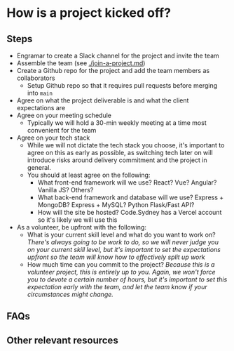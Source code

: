 # How is a project kicked off?

## Steps
- Engramar to create a Slack channel for the project and invite the team
- Assemble the team (see [./join-a-project.md](./join-a-project.md))
- Create a Github repo for the project and add the team members as collaborators
  - Setup Github repo so that it requires pull requests before merging into `main`
- Agree on what the project deliverable is and what the client expectations are
- Agree on your meeting schedule
  - Typically we will hold a 30-min weekly meeting at a time most convenient for the team
- Agree on your tech stack
  - While we will not dictate the tech stack you choose, it's important to agree on this as early as possible, as switching tech later on will introduce risks around delivery commitment and the project in general.
  - You should at least agree on the following: 
    - What front-end framework will we use? React? Vue? Angular? Vanilla JS? Others?
    - What back-end framework and database will we use? Express + MongoDB? Express + MySQL? Python Flask/Fast API?
    - How will the site be hosted? Code.Sydney has a Vercel account so it's likely we will use this 
- As a volunteer, be upfront with the following:
  - What is your current skill level and what do you want to work on? *There's always going to be work to do, so we will never judge you on your current skill level, but it's important to set the expectations upfront so the team will know how to effectively split up work*
  - How much time can you commit to the project? *Because this is a volunteer project, this is entirely up to you. Again, we won't force you to devote a certain number of hours, but it's important to set this expectation early with the team, and let the team know if your circumstances might change.*

## FAQs

## Other relevant resources
